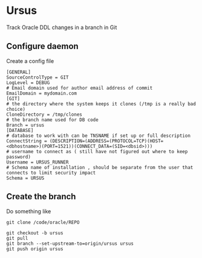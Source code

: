 # Ursus
Track Oracle DDL changes in a branch in Git

## Configure daemon
Create a config file 

    [GENERAL]
    SourceControlType = GIT
    LogLevel = DEBUG
    # Email domain used for author email address of commit 
    EmailDomain = mydomain.com
    [GIT]
    # the directory where the system keeps it clones (/tmp is a really bad choice)
    CloneDirectory = /tmp/clones
    # the branch name used for DB code
    Branch = ursus
    [DATABASE]
    # database to work with can be TNSNAME if set up or full description
    ConnectString = (DESCRIPTION=(ADDRESS=(PROTOCOL=TCP)(HOST=<dbhostname>)(PORT=1521))(CONNECT_DATA=(SID=<dbsid>)))
    # username to connect as ( still have not figured out where to keep password)
    Username = URSUS_RUNNER
    # Schema name of installation , should be separate from the user that connects to limit security impact
    Schema = URSUS


## Create the branch 
Do something like 

    git clone /code/oracle/REPO

    git checkout -b ursus
    git pull
    git branch --set-upstream-to=origin/ursus ursus
    git push origin ursus
